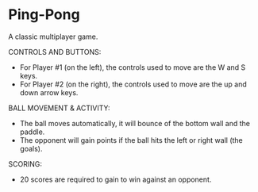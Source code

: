 # Ping-Pong
A classic multiplayer game.

CONTROLS AND BUTTONS:

- For Player #1 (on the left), the controls used to move are the W and S keys.
- For Player #2 (on the right), the controls used to move are the up and down arrow keys.


BALL MOVEMENT & ACTIVITY:

- The ball moves automatically, it will bounce of the bottom wall and the paddle.
- The opponent will gain points if the ball hits the left or right wall (the goals).


SCORING:

- 20 scores are required to gain to win against an opponent.
